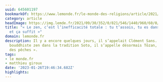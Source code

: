 ```yaml
---
uuid: 645601197
bookmarkOf: https://www.lemonde.fr/le-monde-des-religions/article/2021/10/01/un-jeune-francais-ordonne-moine-zen-au-japon_6096686_6038514.html
category: article
headImage: https://img.lemde.fr/2021/09/30/352/0/821/546/1440/960/60/0/6808995_520631130-cle-ment.jpg
title: "« Le zen, c’est l’inefficacité totale : tu t’assois, tu es dans ta posture
  et ça suffit »"
domain: lemonde.fr
description: Il y a encore quelques jours, il s’appelait Clément Sans. Ordonné moine
  bouddhiste zen dans la tradition Soto, il s’appelle désormais Tōzan, « la montagne
  des pêches ».
tags:
- le monde.fr
- matthieu giroux
date: '2023-01-26T19:46:34.682Z'
highlights: 
---
```



